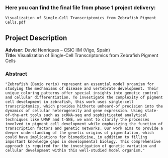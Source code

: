 ### Here you can find the final file from phase 1 project delivery:

`Visualization of Single-Cell Transcriptomics from Zebrafish Pigment Cells.pdf` 

## Project Description

**Advisor:** David Henriques – CSIC IIM (Vigo, Spain)  
**Title:** Visualization of Single-Cell Transcriptomics from Zebrafish Pigment Cells

### Abstract
`"Zebrafish (Danio rerio) represent an essential model organism for studying the mechanisms of disease and vertebrate development. Their unique coloring patterns offer special insights into genetic control and cellular differentiation. To investigate the complexity of pigment cell development in zebrafish, this work uses single-cell transcriptomics, which provides hitherto unheard-of precision into the dynamics of cellular heterogeneity and gene expression. Using state-of-the-art tools such as scRNA-seq and sophisticated analytical techniques like UMAP and t-SNE, we want to clarify the processes involved in pigment cell development while emphasizing the function of transcription factors and genetic networks. Our work aims to provide a deeper understanding of the genetic origins of pigmentation, which could have implications for biomedicine, in addition to filling important knowledge gaps in developmental biology. This comprehensive approach is required for the investigation of genetic variation and cellular development within this well-studied model organism."`

